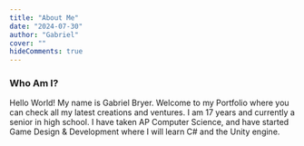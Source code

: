 ```yaml
---
title: "About Me"
date: "2024-07-30"
author: "Gabriel"
cover: ""
hideComments: true
---
```


### Who Am I?
Hello World! My name is Gabriel Bryer. Welcome to my Portfolio where you can check all my latest creations and ventures. I am 17 years and currently a senior in high school. I have taken AP Computer Science, and have started Game Design & Development where I will learn C# and the Unity engine.


